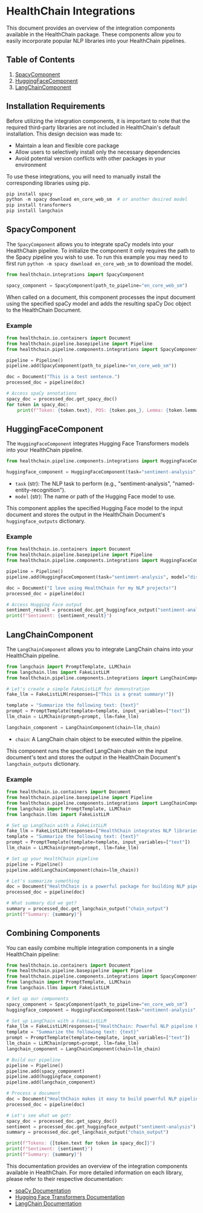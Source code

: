# HealthChain Integrations

This document provides an overview of the integration components available in the HealthChain package. These components allow you to easily incorporate popular NLP libraries into your HealthChain pipelines.

## Table of Contents

1. [SpacyComponent](#spacycomponent)
2. [HuggingFaceComponent](#huggingfacecomponent)
3. [LangChainComponent](#langchaincomponent)

## Installation Requirements
Before utilizing the integration components, it is important to note that the required third-party libraries are not included in HealthChain's default installation. This design decision was made to:

- Maintain a lean and flexible core package
- Allow users to selectively install only the necessary dependencies
- Avoid potential version conflicts with other packages in your environment

To use these integrations, you will need to manually install the corresponding libraries using pip.

```python
pip install spacy
python -m spacy download en_core_web_sm  # or another desired model
pip install transformers
pip install langchain
```


## SpacyComponent

The `SpacyComponent` allows you to integrate spaCy models into your HealthChain pipeline. To initialize the component it only requires the path to the Spacy pipeline you wish to use. To run this example you may need to first run `python -m spacy download en_core_web_sm` to download the model.

```python
from healthchain.integrations import SpacyComponent

spacy_component = SpacyComponent(path_to_pipeline="en_core_web_sm")
```

When called on a document, this component processes the input document using the specified spaCy model and adds the resulting spaCy Doc object to the HealthChain Document.

### Example

```python
from healthchain.io.containers import Document
from healthchain.pipeline.basepipeline import Pipeline
from healthchain.pipeline.components.integrations import SpacyComponent

pipeline = Pipeline()
pipeline.add(SpacyComponent(path_to_pipeline="en_core_web_sm"))

doc = Document("This is a test sentence.")
processed_doc = pipeline(doc)

# Access spaCy annotations
spacy_doc = processed_doc.get_spacy_doc()
for token in spacy_doc:
    print(f"Token: {token.text}, POS: {token.pos_}, Lemma: {token.lemma_}")
```

## HuggingFaceComponent

The `HuggingFaceComponent` integrates Hugging Face Transformers models into your HealthChain pipeline.

```python
from healthchain.pipeline.components.integrations import HuggingFaceComponent

huggingface_component = HuggingFaceComponent(task="sentiment-analysis", model="distilbert-base-uncased-finetuned-sst-2-english")
```


- `task` (str): The NLP task to perform (e.g., "sentiment-analysis", "named-entity-recognition").
- `model` (str): The name or path of the Hugging Face model to use.

This component applies the specified Hugging Face model to the input document and stores the output in the HealthChain Document's `huggingface_outputs` dictionary.

### Example

```python
from healthchain.io.containers import Document
from healthchain.pipeline.basepipeline import Pipeline
from healthchain.pipeline.components.integrations import HuggingFaceComponent

pipeline = Pipeline()
pipeline.add(HuggingFaceComponent(task="sentiment-analysis", model="distilbert-base-uncased-finetuned-sst-2-english"))

doc = Document("I love using HealthChain for my NLP projects!")
processed_doc = pipeline(doc)

# Access Hugging Face output
sentiment_result = processed_doc.get_huggingface_output("sentiment-analysis")
print(f"Sentiment: {sentiment_result}")
```

## LangChainComponent

The `LangChainComponent` allows you to integrate LangChain chains into your HealthChain pipeline.

```python
from langchain import PromptTemplate, LLMChain
from langchain.llms import FakeListLLM
from healthchain.pipeline.components.integrations import LangChainComponent

# Let's create a simple FakeListLLM for demonstration
fake_llm = FakeListLLM(responses=["This is a great summary!"])

template = "Summarize the following text: {text}"
prompt = PromptTemplate(template=template, input_variables=["text"])
llm_chain = LLMChain(prompt=prompt, llm=fake_llm)

langchain_component = LangChainComponent(chain=llm_chain)
```

- `chain`: A LangChain chain object to be executed within the pipeline.

This component runs the specified LangChain chain on the input document's text and stores the output in the HealthChain Document's `langchain_outputs` dictionary.

### Example

```python
from healthchain.io.containers import Document
from healthchain.pipeline.basepipeline import Pipeline
from healthchain.pipeline.components.integrations import LangChainComponent
from langchain import PromptTemplate, LLMChain
from langchain.llms import FakeListLLM

# Set up LangChain with a FakeListLLM
fake_llm = FakeListLLM(responses=["HealthChain integrates NLP libraries for easy pipeline creation."])
template = "Summarize the following text: {text}"
prompt = PromptTemplate(template=template, input_variables=["text"])
llm_chain = LLMChain(prompt=prompt, llm=fake_llm)

# Set up your HealthChain pipeline
pipeline = Pipeline()
pipeline.add(LangChainComponent(chain=llm_chain))

# Let's summarize something
doc = Document("HealthChain is a powerful package for building NLP pipelines. It integrates seamlessly with popular libraries like spaCy, Hugging Face Transformers, and LangChain, allowing users to create complex NLP workflows with ease.")
processed_doc = pipeline(doc)

# What summary did we get?
summary = processed_doc.get_langchain_output("chain_output")
print(f"Summary: {summary}")
```

## Combining Components

You can easily combine multiple integration components in a single HealthChain pipeline:

```python
from healthchain.io.containers import Document
from healthchain.pipeline.basepipeline import Pipeline
from healthchain.pipeline.components.integrations import SpacyComponent, HuggingFaceComponent, LangChainComponent
from langchain import PromptTemplate, LLMChain
from langchain.llms import FakeListLLM

# Set up our components
spacy_component = SpacyComponent(path_to_pipeline="en_core_web_sm")
huggingface_component = HuggingFaceComponent(task="sentiment-analysis", model="distilbert-base-uncased-finetuned-sst-2-english")

# Set up LangChain with a FakeListLLM
fake_llm = FakeListLLM(responses=["HealthChain: Powerful NLP pipeline builder."])
template = "Summarize the following text: {text}"
prompt = PromptTemplate(template=template, input_variables=["text"])
llm_chain = LLMChain(prompt=prompt, llm=fake_llm)
langchain_component = LangChainComponent(chain=llm_chain)

# Build our pipeline
pipeline = Pipeline()
pipeline.add(spacy_component)
pipeline.add(huggingface_component)
pipeline.add(langchain_component)

# Process a document
doc = Document("HealthChain makes it easy to build powerful NLP pipelines!")
processed_doc = pipeline(doc)

# Let's see what we got!
spacy_doc = processed_doc.get_spacy_doc()
sentiment = processed_doc.get_huggingface_output("sentiment-analysis")
summary = processed_doc.get_langchain_output("chain_output")

print(f"Tokens: {[token.text for token in spacy_doc]}")
print(f"Sentiment: {sentiment}")
print(f"Summary: {summary}")
```

This documentation provides an overview of the integration components available in HealthChain. For more detailed information on each library, please refer to their respective documentation:

- [spaCy Documentation](https://spacy.io/api)
- [Hugging Face Transformers Documentation](https://huggingface.co/transformers/)
- [LangChain Documentation](https://python.langchain.com/docs/introduction/)
